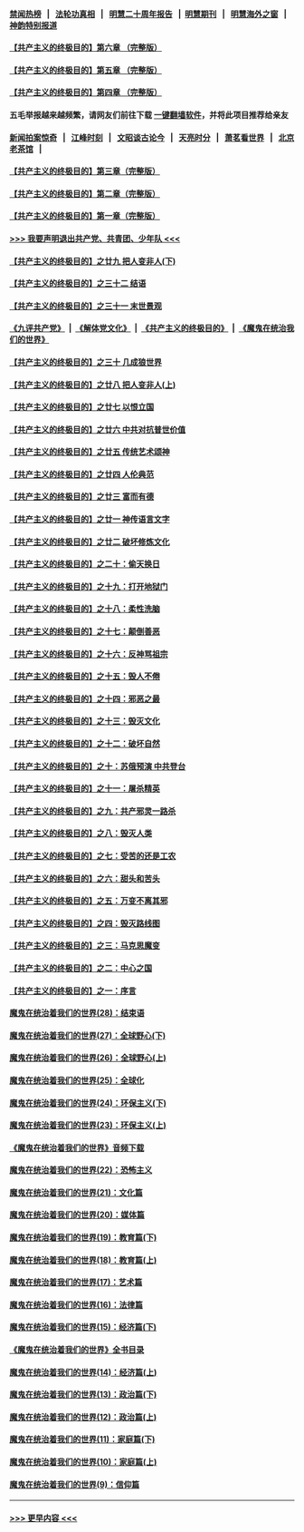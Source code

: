 #### [禁闻热榜](热点新闻.md?=0)  &nbsp;&nbsp;|&nbsp;&nbsp; [法轮功真相](https://github.com/gfw-breaker/truth/blob/master/README.md?=0) &nbsp;&nbsp;|&nbsp;&nbsp; [明慧二十周年报告](https://github.com/gfw-breaker/mh-reports/blob/master/README.md?=0) &nbsp;&nbsp;|&nbsp;&nbsp;[明慧期刊](https://github.com/gfw-breaker/mh-qikan) &nbsp;&nbsp;|&nbsp;&nbsp; [明慧海外之窗](https://github.com/gfw-breaker/mh-news/blob/master/README.md?=0) &nbsp;&nbsp;|&nbsp;&nbsp; [神韵特别报道](https://github.com/gfw-breaker/mh-news/blob/master/shenyun.md?=0)
#### [【共产主义的终极目的】第六章 （完整版）](../pages/nsc422/n11428913.md?t=03020002) 
#### [【共产主义的终极目的】第五章 （完整版）](../pages/nsc422/n11428912.md?t=03020002) 
#### [【共产主义的终极目的】第四章 （完整版）](../pages/nsc422/n11428907.md?t=03020002) 
#### 五毛举报越来越频繁，请网友们前往下载 [一键翻墙软件](https://github.com/gfw-breaker/ssr-accounts)，并将此项目推荐给亲友
#### [新闻拍案惊奇](https://github.com/gfw-breaker/banned-news/blob/master/pages/link4.md) &nbsp;&nbsp;|&nbsp;&nbsp; [江峰时刻](https://github.com/gfw-breaker/banned-news/blob/master/pages/link4.md) &nbsp;&nbsp;|&nbsp;&nbsp; [文昭谈古论今](https://github.com/gfw-breaker/banned-news/blob/master/pages/link4.md) &nbsp;&nbsp;|&nbsp;&nbsp; [天亮时分](https://github.com/gfw-breaker/banned-news/blob/master/pages/link4.md) &nbsp;&nbsp;|&nbsp;&nbsp; [萧茗看世界](https://github.com/gfw-breaker/banned-news/blob/master/pages/link4.md) &nbsp;&nbsp;|&nbsp;&nbsp; [北京老茶馆](https://github.com/gfw-breaker/banned-news/blob/master/pages/link4.md) &nbsp;&nbsp;|&nbsp;&nbsp; 
#### [【共产主义的终极目的】第三章（完整版）](../pages/nsc422/n11428848.md?t=03020002) 
#### [【共产主义的终极目的】第二章（完整版）](../pages/nsc422/n11428831.md?t=03020002) 
#### [【共产主义的终极目的】第一章（完整版）](../pages/nsc422/n11417651.md?t=03020002) 
#### [>>> 我要声明退出共产党、共青团、少年队 <<<](https://github.com/begood0513/goodnews/blob/master/quit/letter.md) 
#### [【共产主义的终极目的】之廿九 把人变非人(下)](../pages/nsc422/n11344140.md?t=03020002) 
#### [【共产主义的终极目的】之三十二 结语](../pages/nsc422/n11360535.md?t=03020002) 
#### [【共产主义的终极目的】之三十一 末世景观](../pages/nsc422/n11351129.md?t=03020002) 
#### [《九评共产党》](https://github.com/begood0513/9ping.md/blob/master/README.md) &nbsp;|&nbsp; [《解体党文化》](../../../../jtdwh.md/blob/master/README.md)  &nbsp;|&nbsp; [《共产主义的终极目的》](../../../../gczydzjmd.md/blob/master/README.md) &nbsp;|&nbsp; [《魔鬼在统治我们的世界》](../../../../mgztzwmdsj.md/blob/master/README.md) 
#### [【共产主义的终极目的】之三十 几成狼世界](../pages/nsc422/n11348280.md?t=03020002) 
#### [【共产主义的终极目的】之廿八 把人变非人(上)](../pages/nsc422/n11340492.md?t=03020002) 
#### [【共产主义的终极目的】之廿七 以恨立国](../pages/nsc422/n11336944.md?t=03020002) 
#### [【共产主义的终极目的】之廿六 中共对抗普世价值](../pages/nsc422/n11324785.md?t=03020002) 
#### [【共产主义的终极目的】之廿五 传统艺术颂神](../pages/nsc422/n11296396.md?t=03020002) 
#### [【共产主义的终极目的】之廿四 人伦典范](../pages/nsc422/n11296397.md?t=03020002) 
#### [【共产主义的终极目的】之廿三 富而有德](../pages/nsc422/n11283598.md?t=03020002) 
#### [【共产主义的终极目的】之廿一 神传语言文字](../pages/nsc422/n11263265.md?t=03020002) 
#### [【共产主义的终极目的】之廿二 破坏修炼文化](../pages/nsc422/n11245728.md?t=03020002) 
#### [【共产主义的终极目的】之二十：偷天换日](../pages/nsc422/n11238846.md?t=03020002) 
#### [【共产主义的终极目的】之十九：打开地狱门](../pages/nsc422/n11206376.md?t=03020002) 
#### [【共产主义的终极目的】之十八：柔性洗脑](../pages/nsc422/n11199994.md?t=03020002) 
#### [【共产主义的终极目的】之十七：颠倒善恶](../pages/nsc422/n11179782.md?t=03020002) 
#### [【共产主义的终极目的】之十六：反神骂祖宗](../pages/nsc422/n11166798.md?t=03020002) 
#### [【共产主义的终极目的】之十五：毁人不倦](../pages/nsc422/n11166792.md?t=03020002) 
#### [【共产主义的终极目的】之十四：邪恶之最](../pages/nsc422/n11150249.md?t=03020002) 
#### [【共产主义的终极目的】之十三：毁灭文化](../pages/nsc422/n11135227.md?t=03020002) 
#### [【共产主义的终极目的】之十二：破坏自然](../pages/nsc422/n11135214.md?t=03020002) 
#### [【共产主义的终极目的】之十：苏俄预演 中共登台](../pages/nsc422/n11118424.md?t=03020002) 
#### [【共产主义的终极目的】之十一：屠杀精英](../pages/nsc422/n11118442.md?t=03020002) 
#### [【共产主义的终极目的】之九：共产邪灵一路杀](../pages/nsc422/n11114139.md?t=03020002) 
#### [【共产主义的终极目的】之八：毁灭人类](../pages/nsc422/n11108503.md?t=03020002) 
#### [【共产主义的终极目的】之七：受苦的还是工农](../pages/nsc422/n11101809.md?t=03020002) 
#### [【共产主义的终极目的】之六：甜头和苦头](../pages/nsc422/n11096971.md?t=03020002) 
#### [【共产主义的终极目的】之五：万变不离其邪](../pages/nsc422/n11091285.md?t=03020002) 
#### [【共产主义的终极目的】之四：毁灭路线图](../pages/nsc422/n11086284.md?t=03020002) 
#### [【共产主义的终极目的】之三：马克思魔变](../pages/nsc422/n11061941.md?t=03020002) 
#### [【共产主义的终极目的】之二：中心之国](../pages/nsc422/n11047728.md?t=03020002) 
#### [【共产主义的终极目的】之一：序言](../pages/nsc422/n11086077.md?t=03020002) 
#### [魔鬼在统治着我们的世界(28)：结束语](../pages/nsc422/n10936246.md?t=03020002) 
#### [魔鬼在统治着我们的世界(27)：全球野心(下)](../pages/nsc422/n10928319.md?t=03020002) 
#### [魔鬼在统治着我们的世界(26)：全球野心(上)](../pages/nsc422/n10900318.md?t=03020002) 
#### [魔鬼在统治着我们的世界(25)：全球化](../pages/nsc422/n10788205.md?t=03020002) 
#### [魔鬼在统治着我们的世界(24)：环保主义(下)](../pages/nsc422/n10695307.md?t=03020002) 
#### [魔鬼在统治着我们的世界(23)：环保主义(上)](../pages/nsc422/n10688613.md?t=03020002) 
#### [《魔鬼在统治着我们的世界》音频下载](../pages/nsc422/n10635553.md?t=03020002) 
#### [魔鬼在统治着我们的世界(22)：恐怖主义](../pages/nsc422/n10614727.md?t=03020002) 
#### [魔鬼在统治着我们的世界(21)：文化篇](../pages/nsc422/n10597706.md?t=03020002) 
#### [魔鬼在统治着我们的世界(20)：媒体篇](../pages/nsc422/n10586579.md?t=03020002) 
#### [魔鬼在统治着我们的世界(19)：教育篇(下)](../pages/nsc422/n10564808.md?t=03020002) 
#### [魔鬼在统治着我们的世界(18)：教育篇(上)](../pages/nsc422/n10526970.md?t=03020002) 
#### [魔鬼在统治着我们的世界(17)：艺术篇](../pages/nsc422/n10499093.md?t=03020002) 
#### [魔鬼在统治着我们的世界(16)：法律篇](../pages/nsc422/n10485969.md?t=03020002) 
#### [魔鬼在统治着我们的世界(15)：经济篇(下)](../pages/nsc422/n10469975.md?t=03020002) 
#### [《魔鬼在统治着我们的世界》全书目录](../pages/nsc422/n10464261.md?t=03020002) 
#### [魔鬼在统治着我们的世界(14)：经济篇(上)](../pages/nsc422/n10457370.md?t=03020002) 
#### [魔鬼在统治着我们的世界(13)：政治篇(下)](../pages/nsc422/n10448270.md?t=03020002) 
#### [魔鬼在统治着我们的世界(12)：政治篇(上)](../pages/nsc422/n10444576.md?t=03020002) 
#### [魔鬼在统治着我们的世界(11)：家庭篇(下)](../pages/nsc422/n10440961.md?t=03020002) 
#### [魔鬼在统治着我们的世界(10)：家庭篇(上)](../pages/nsc422/n10435448.md?t=03020002) 
#### [魔鬼在统治着我们的世界(9)：信仰篇](../pages/nsc422/n10432159.md?t=03020002) 

----
#### [ >>> 更早内容 <<< ](../indexes/nsc422-earlier.md)
